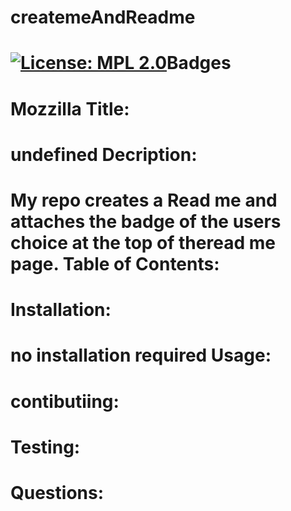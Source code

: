 # createmeAndReadme


[![License: MPL 2.0](https://img.shields.io/badge/License-MPL%202.0-brightgreen.svg)](https://opensource.org/licenses/MPL-2.0)Badges
==============
Mozzilla
Title:
==============
undefined
Decription:
==============
My repo creates a Read me and attaches the badge of the users choice at the top of theread me page. 
Table of Contents:
==============

Installation:
==============
no installation required
Usage:
==============

contibutiing:
==============

Testing:
==============

Questions: 
==============
